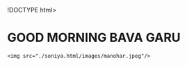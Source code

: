 !DOCTYPE html>
<html lang="en">
 <head>
    <meta charset="UTF-8">
    <meta name="viewport" content="width=device-width, initial-scale=1.0">
    <title>SONIYA DOCUMENT</title>
 </head>   
 <body>
    <h1 text-align="center">GOOD MORNING BAVA GARU</h1>
    
    <img src="./soniya.html/images/manohar.jpeg"/>
 </body>   
</html>
